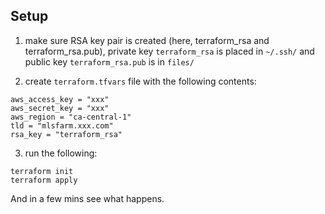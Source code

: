 ## Setup

1. make sure RSA key pair is created (here, terraform_rsa and terraform_rsa.pub), private key `terraform_rsa` is placed in `~/.ssh/` and public key `terraform_rsa.pub` is in `files/`

2. create `terraform.tfvars` file with the following contents:
```
aws_access_key = "xxx"
aws_secret_key = "xxx"
aws_region = "ca-central-1"
tld = "mlsfarm.xxx.com"
rsa_key = "terraform_rsa"
```

3. run the following:
```
terraform init
terraform apply
```
And in a few mins see what happens.
